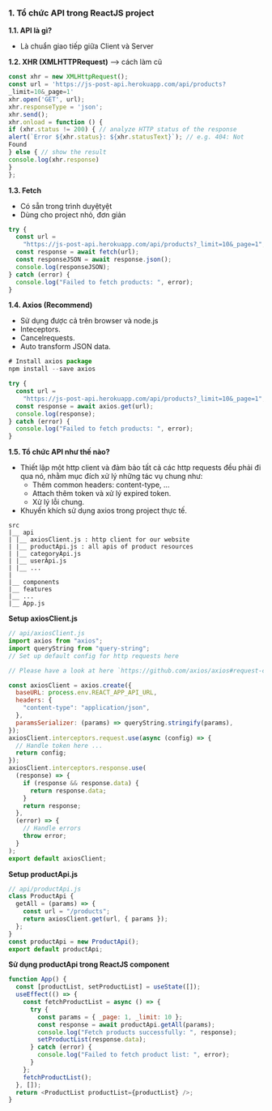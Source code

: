 ### 1. Tổ chức API trong ReactJS project

**1.1. API là gì?**

- Là chuẩn giao tiếp giữa Client và Server

**1.2. XHR (XMLHTTPRequest)** --> cách làm cũ
```js
const xhr = new XMLHttpRequest();
const url = 'https://js-post-api.herokuapp.com/api/products?
_limit=10&_page=1'
xhr.open('GET', url);
xhr.responseType = 'json';
xhr.send();
xhr.onload = function () {
if (xhr.status != 200) { // analyze HTTP status of the response
alert(`Error ${xhr.status}: ${xhr.statusText}`); // e.g. 404: Not
Found
} else { // show the result
console.log(xhr.response)
}
};
```
**1.3. Fetch**
- Có sẵn trong trình duyệtyệt
- Dùng cho project nhỏ, đơn giản
```js
try {
  const url =
    "https://js-post-api.herokuapp.com/api/products?_limit=10&_page=1";
  const response = await fetch(url);
  const responseJSON = await response.json();
  console.log(responseJSON);
} catch (error) {
  console.log("Failed to fetch products: ", error);
}
```

**1.4. Axios (Recommend)**

- Sử dụng được cả trên browser và node.js
- Inteceptors.
- Cancelrequests.
- Auto transform JSON data.

```js
# Install axios package
npm install --save axios
```

```js
try {
  const url =
    "https://js-post-api.herokuapp.com/api/products?_limit=10&_page=1";
  const response = await axios.get(url);
  console.log(response);
} catch (error) {
  console.log("Failed to fetch products: ", error);
}
```
**1.5. Tổ chức API như thế nào?**
- Thiết lập một http client và đảm bảo tất cả các http requests đều phải đi qua nó, nhằm mục đích xử lý những tác vụ chung như:
    - Thêm common headers: content-type, ...
    - Attach thêm token và xử lý expired token.
    - Xử lý lỗi chung.
- Khuyến khích sử dụng axios trong project thực tế.


```
src
|__ api
| |__ axiosClient.js : http client for our website
| |__ productApi.js : all apis of product resources
| |__ categoryApi.js
| |__ userApi.js
| |__ ...
|
|__ components
|__ features
|__ ...
|__ App.js
```
 
**Setup axiosClient.js**
```js
// api/axiosClient.js
import axios from "axios";
import queryString from "query-string";
// Set up default config for http requests here

// Please have a look at here `https://github.com/axios/axios#request-config` for the full list of configs

const axiosClient = axios.create({
  baseURL: process.env.REACT_APP_API_URL,
  headers: {
    "content-type": "application/json",
  },
  paramsSerializer: (params) => queryString.stringify(params),
});
axiosClient.interceptors.request.use(async (config) => {
  // Handle token here ...
  return config;
});
axiosClient.interceptors.response.use(
  (response) => {
    if (response && response.data) {
      return response.data;
    }
    return response;
  },
  (error) => {
    // Handle errors
    throw error;
  }
);
export default axiosClient;
```

**Setup productApi.js**

```js
// api/productApi.js
class ProductApi {
  getAll = (params) => {
    const url = "/products";
    return axiosClient.get(url, { params });
  };
}
const productApi = new ProductApi();
export default productApi;
```

**Sử dụng productApi trong ReactJS component**

```js
function App() {
  const [productList, setProductList] = useState([]);
  useEffect(() => {
    const fetchProductList = async () => {
      try {
        const params = { _page: 1, _limit: 10 };
        const response = await productApi.getAll(params);
        console.log("Fetch products successfully: ", response);
        setProductList(response.data);
      } catch (error) {
        console.log("Failed to fetch product list: ", error);
      }
    };
    fetchProductList();
  }, []);
  return <ProductList productList={productList} />;
}
```





